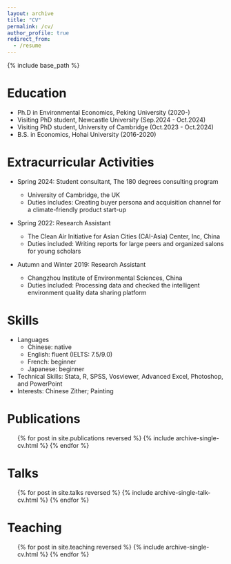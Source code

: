 ```yaml
---
layout: archive
title: "CV"
permalink: /cv/
author_profile: true
redirect_from:
  - /resume
---
```


{% include base_path %}

Education
======
* Ph.D in Environmental Economics, Peking University (2020-)
* Visiting PhD student, Newcastle University (Sep.2024 - Oct.2024)
* Visiting PhD student, University of Cambridge (Oct.2023 - Oct.2024)
* B.S. in Economics, Hohai University (2016-2020)

Extracurricular Activities
======
* Spring 2024: Student consultant, The 180 degrees consulting program   
  * University of Cambridge, the UK
  * Duties includes: Creating buyer persona and acquisition channel for a climate-friendly product start-up  

* Spring 2022: Research Assistant
  * The Clean Air Initiative for Asian Cities (CAI-Asia) Center, Inc, China
  * Duties included: Writing reports for large peers and organized salons for young scholars

* Autumn and Winter 2019: Research Assistant
  * Changzhou Institute of Environmental Sciences, China
  * Duties included: Processing data and checked the intelligent environment quality data sharing platform
  
Skills
======
* Languages
  * Chinese: native
  * English: fluent (IELTS: 7.5/9.0)
  * French: beginner
  * Japanese: beginner
* Technical Skills: Stata, R, SPSS, Vosviewer, Advanced Excel, Photoshop, and PowerPoint
* Interests: Chinese Zither; Painting



Publications
======
  <ul>{% for post in site.publications reversed %}
    {% include archive-single-cv.html %}
  {% endfor %}</ul>
  
Talks
======
  <ul>{% for post in site.talks reversed %}
    {% include archive-single-talk-cv.html  %}
  {% endfor %}</ul>
  
Teaching
======
  <ul>{% for post in site.teaching reversed %}
    {% include archive-single-cv.html %}
  {% endfor %}</ul>
  

